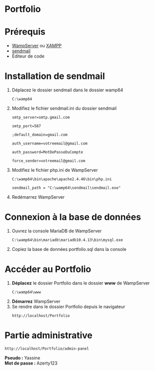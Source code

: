 # Portfolio

# Prérequis
<ul>
    <li><a href="https://www.wampserver.com/" target="_blank">WampServer</a> ou <a href="https://www.apachefriends.org/fr/index.html" target="_blank">XAMPP</a></li>
    <li><a href="https://www.glob.com.au/sendmail/" target="_blank">sendmail</a></li>
    <li>Éditeur de code</li>
</ul>

# Installation de sendmail
<ol>
    <li>Déplacez le dossier sendmail dans le dossier wamp64</li>
    <pre><code>C:\wamp64</code></pre>
    <li>Modifiez le fichier sendmail.ini du dossier sendmail</li>
    <pre><code>smtp_server=smtp.gmail.com</code></pre>
    <pre><code>smtp_port=587</code></pre>
    <pre><code>;default_domain=gmail.com</code></pre>
    <pre><code>auth_username=votreemail@gmail.com</code></pre>
    <pre><code>auth_password=MotDePasseDuCompte</code></pre>
    <pre><code>force_sender=votreemail@gmail.com</code></pre>
    <li>Modifiez le fichier php.ini de WampServer</li>
    <pre><code>C:\wamp64\bin\apache\apache2.4.46\bin\php.ini</code></pre>
    <pre><code>sendmail_path = "C:\wamp64\sendmail\sendmail.exe"</code></pre>
    <li>Redémarrez WampServer</li>
</ol>

# Connexion à la base de données
<ol>
    <li>Ouvrez la console MariaDB de WampServer</li>
    <pre><code>C:\wamp64\bin\mariadb\mariadb10.4.13\bin\mysql.exe</code></pre>
    <li>Copiez la base de données portfolio.sql dans la console</li>
</ol>

# Accéder au Portfolio
<ol>
    <li><b>Déplacez</b> le dossier Portfolio dans le dossier <b>www</b> de WampServer</li>
    <pre><code>C:\wamp64\www</code></pre>
    <li><b>Démarrez</b> WampServer</li>
    <li>Se rendre dans le dossier Portfolio depuis le navigateur</li>
    <pre><code>http://localhost/Portfolio</code></pre>
</ol>

# Partie administrative
<pre><code>http://localhost/Portfolio/admin-panel</code></pre>
<b>Pseudo :</b> Yassine<br>
<b>Mot de passe :</b> Azerty123

